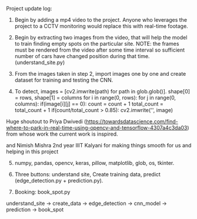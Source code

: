 Project update log:


1. Begin by adding a mp4 video to the project. Anyone who leverages the project to a CCTV monitoring would replace this with real-time footage.

2. Begin by extracting two images from the video, that will help the model to train finding empty spots on the particular site. NOTE: the frames must be rendered from the video after some time interval so sufficient number of cars have changed position during that time. 
(understand_site.py)

3. From the images taken in step 2, import images one by one and create dataset for  training and testing the CNN.


4. To detect, images = [cv2.imwrite(path) for path in glob.glob()].
   shape[0] = rows, shape[1] = columns
   for i in range(0, rows):
    for j in range(0, columns):
        if(image[i][j] == 0):
            count = count + 1
        total_count = total_count + 1
    if(count/total_count > 0.85):
        cv2.imwrite('', image)

Huge shoutout to Priya Dwivedi (https://towardsdatascience.com/find-where-to-park-in-real-time-using-opencv-and-tensorflow-4307a4c3da03) from whose work
the current work is inspired.

and Nimish Mishra 2nd year IIIT Kalyani for making things smooth for us and helping in this project 

5. numpy, pandas, opencv, keras, pillow, matplotlib, glob, os, tkinter.

6. Three buttons: understand site, Create training data, predict (edge_detection.py + prediction.py).

7. Booking: book_spot.py 

understand_site -> create_data -> edge_detection -> cnn_model -> prediction -> book_spot 